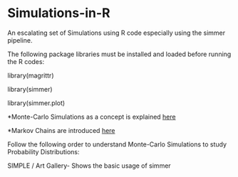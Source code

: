 # Simulations-in-R
An escalating set of Simulations using R code especially using the simmer pipeline.

The following package libraries must be installed and loaded before running the R codes:

library(magrittr)

library(simmer)

library(simmer.plot)

*Monte-Carlo Simulations as a concept is explained [here]([url](https://www.wikiwand.com/en/articles/Monte_Carlo_method))

*Markov Chains are introduced [here]([url](https://www.wikiwand.com/en/articles/Markov_chain))

Follow the following order to understand Monte-Carlo Simulations to study Probability Distributions:

SIMPLE / Art Gallery- Shows the basic usage of simmer 

